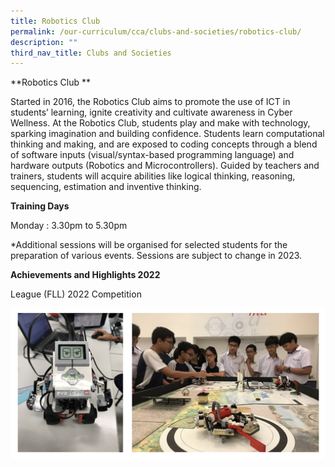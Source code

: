 ```yaml
---
title: Robotics Club
permalink: /our-curriculum/cca/clubs-and-societies/robotics-club/
description: ""
third_nav_title: Clubs and Societies
---
```

**Robotics Club **

Started in 2016, the Robotics Club aims to promote the use of ICT in students’ learning, ignite creativity and cultivate awareness in Cyber Wellness. At the Robotics Club, students play and make with technology, sparking imagination and building confidence. Students learn computational thinking and making, and are exposed to coding concepts through a blend of software inputs (visual/syntax-based programming language) and hardware outputs (Robotics and Microcontrollers). Guided by teachers and trainers, students will acquire abilities like logical thinking, reasoning, sequencing, estimation and inventive thinking.

**Training Days**

Monday : 3.30pm to 5.30pm

*Additional sessions will be organised for selected students for the preparation of various events. Sessions are subject to change in 2023.
 
**Achievements and Highlights 2022**

League (FLL) 2022 Competition




![Robotics Club](/images/Robotics%20Club_1.jpg)


<style>  
img {  
  display: block;  
  margin-left: auto;  
  margin-right: auto;  
}  
</style>  

  
</body>